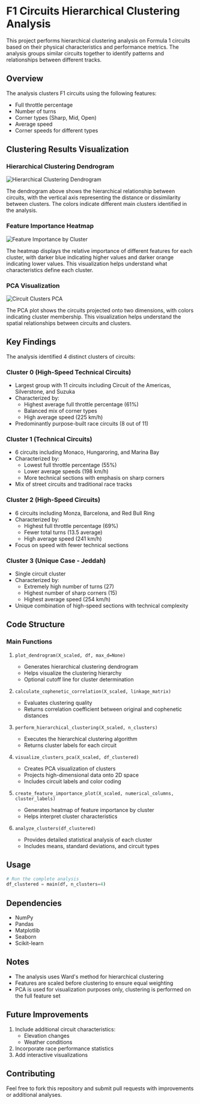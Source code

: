 # F1 Circuits Hierarchical Clustering Analysis

This project performs hierarchical clustering analysis on Formula 1 circuits based on their physical characteristics and performance metrics. The analysis groups similar circuits together to identify patterns and relationships between different tracks.

## Overview

The analysis clusters F1 circuits using the following features:
- Full throttle percentage
- Number of turns
- Corner types (Sharp, Mid, Open)
- Average speed
- Corner speeds for different types

## Clustering Results Visualization

### Hierarchical Clustering Dendrogram
![Hierarchical Clustering Dendrogram](./figures/dendrogram.png)

The dendrogram above shows the hierarchical relationship between circuits, with the vertical axis representing the distance or dissimilarity between clusters. The colors indicate different main clusters identified in the analysis.

### Feature Importance Heatmap
![Feature Importance by Cluster](./figures/feature_importance.png)

The heatmap displays the relative importance of different features for each cluster, with darker blue indicating higher values and darker orange indicating lower values. This visualization helps understand what characteristics define each cluster.

### PCA Visualization
![Circuit Clusters PCA](./figures/pca_visualization.png)

The PCA plot shows the circuits projected onto two dimensions, with colors indicating cluster membership. This visualization helps understand the spatial relationships between circuits and clusters.

## Key Findings

The analysis identified 4 distinct clusters of circuits:

### Cluster 0 (High-Speed Technical Circuits)
- Largest group with 11 circuits including Circuit of the Americas, Silverstone, and Suzuka
- Characterized by:
  - Highest average full throttle percentage (61%)
  - Balanced mix of corner types
  - High average speed (225 km/h)
- Predominantly purpose-built race circuits (8 out of 11)

### Cluster 1 (Technical Circuits)
- 6 circuits including Monaco, Hungaroring, and Marina Bay
- Characterized by:
  - Lowest full throttle percentage (55%)
  - Lower average speeds (198 km/h)
  - More technical sections with emphasis on sharp corners
- Mix of street circuits and traditional race tracks

### Cluster 2 (High-Speed Circuits)
- 6 circuits including Monza, Barcelona, and Red Bull Ring
- Characterized by:
  - Highest full throttle percentage (69%)
  - Fewer total turns (13.5 average)
  - High average speed (241 km/h)
- Focus on speed with fewer technical sections

### Cluster 3 (Unique Case - Jeddah)
- Single circuit cluster
- Characterized by:
  - Extremely high number of turns (27)
  - Highest number of sharp corners (15)
  - Highest average speed (254 km/h)
- Unique combination of high-speed sections with technical complexity

## Code Structure

### Main Functions

1. `plot_dendrogram(X_scaled, df, max_d=None)`
   - Generates hierarchical clustering dendrogram
   - Helps visualize the clustering hierarchy
   - Optional cutoff line for cluster determination

2. `calculate_cophenetic_correlation(X_scaled, linkage_matrix)`
   - Evaluates clustering quality
   - Returns correlation coefficient between original and cophenetic distances

3. `perform_hierarchical_clustering(X_scaled, n_clusters)`
   - Executes the hierarchical clustering algorithm
   - Returns cluster labels for each circuit

4. `visualize_clusters_pca(X_scaled, df_clustered)`
   - Creates PCA visualization of clusters
   - Projects high-dimensional data onto 2D space
   - Includes circuit labels and color coding

5. `create_feature_importance_plot(X_scaled, numerical_columns, cluster_labels)`
   - Generates heatmap of feature importance by cluster
   - Helps interpret cluster characteristics

6. `analyze_clusters(df_clustered)`
   - Provides detailed statistical analysis of each cluster
   - Includes means, standard deviations, and circuit types

## Usage

```python
# Run the complete analysis
df_clustered = main(df, n_clusters=4)
```

## Dependencies

- NumPy
- Pandas
- Matplotlib
- Seaborn
- Scikit-learn

## Notes

- The analysis uses Ward's method for hierarchical clustering
- Features are scaled before clustering to ensure equal weighting
- PCA is used for visualization purposes only, clustering is performed on the full feature set

## Future Improvements

1. Include additional circuit characteristics:
   - Elevation changes
   - Weather conditions
3. Incorporate race performance statistics
4. Add interactive visualizations

## Contributing

Feel free to fork this repository and submit pull requests with improvements or additional analyses.
